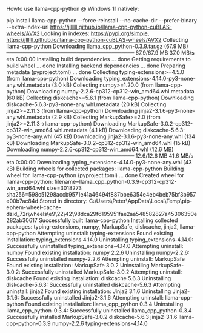 Howto use llama-cpp-python @ Windows 11 natively:

pip install llama-cpp-python --force-reinstall --no-cache-dir --prefer-binary --extra-index-url https://jllllll.github.io/llama-cpp-python-cuBLAS-wheels/AVX2
Looking in indexes: https://pypi.org/simple, https://jllllll.github.io/llama-cpp-python-cuBLAS-wheels/AVX2
Collecting llama-cpp-python
  Downloading llama_cpp_python-0.3.9.tar.gz (67.9 MB)
     ━━━━━━━━━━━━━━━━━━━━━━━━━━━━━━━━━━━━━━━━ 67.9/67.9 MB 37.0 MB/s eta 0:00:00
  Installing build dependencies ... done
  Getting requirements to build wheel ... done
  Installing backend dependencies ... done
  Preparing metadata (pyproject.toml) ... done
Collecting typing-extensions>=4.5.0 (from llama-cpp-python)
  Downloading typing_extensions-4.14.0-py3-none-any.whl.metadata (3.0 kB)
Collecting numpy>=1.20.0 (from llama-cpp-python)
  Downloading numpy-2.2.6-cp312-cp312-win_amd64.whl.metadata (60 kB)
Collecting diskcache>=5.6.1 (from llama-cpp-python)
  Downloading diskcache-5.6.3-py3-none-any.whl.metadata (20 kB)
Collecting jinja2>=2.11.3 (from llama-cpp-python)
  Downloading jinja2-3.1.6-py3-none-any.whl.metadata (2.9 kB)
Collecting MarkupSafe>=2.0 (from jinja2>=2.11.3->llama-cpp-python)
  Downloading MarkupSafe-3.0.2-cp312-cp312-win_amd64.whl.metadata (4.1 kB)
Downloading diskcache-5.6.3-py3-none-any.whl (45 kB)
Downloading jinja2-3.1.6-py3-none-any.whl (134 kB)
Downloading MarkupSafe-3.0.2-cp312-cp312-win_amd64.whl (15 kB)
Downloading numpy-2.2.6-cp312-cp312-win_amd64.whl (12.6 MB)
   ━━━━━━━━━━━━━━━━━━━━━━━━━━━━━━━━━━━━━━━━ 12.6/12.6 MB 41.6 MB/s eta 0:00:00
Downloading typing_extensions-4.14.0-py3-none-any.whl (43 kB)
Building wheels for collected packages: llama-cpp-python
  Building wheel for llama-cpp-python (pyproject.toml) ... done
  Created wheel for llama-cpp-python: filename=llama_cpp_python-0.3.9-cp312-cp312-win_amd64.whl size=3018273 sha256=598c51298accb9571e41a46494f887bbe6354e4eb4beb75bf3b957e00b7ac84d
  Stored in directory: C:\Users\Peter\AppData\Local\Temp\pip-ephem-wheel-cache-dzid_72r\wheels\e9\22\42\98dca29f6195951fae2aa548582827a45306350e282ab30617
Successfully built llama-cpp-python
Installing collected packages: typing-extensions, numpy, MarkupSafe, diskcache, jinja2, llama-cpp-python
  Attempting uninstall: typing-extensions
    Found existing installation: typing_extensions 4.14.0
    Uninstalling typing_extensions-4.14.0:
      Successfully uninstalled typing_extensions-4.14.0
  Attempting uninstall: numpy
    Found existing installation: numpy 2.2.6
    Uninstalling numpy-2.2.6:
      Successfully uninstalled numpy-2.2.6
  Attempting uninstall: MarkupSafe
    Found existing installation: MarkupSafe 3.0.2
    Uninstalling MarkupSafe-3.0.2:
      Successfully uninstalled MarkupSafe-3.0.2
  Attempting uninstall: diskcache
    Found existing installation: diskcache 5.6.3
    Uninstalling diskcache-5.6.3:
      Successfully uninstalled diskcache-5.6.3
  Attempting uninstall: jinja2
    Found existing installation: Jinja2 3.1.6
    Uninstalling Jinja2-3.1.6:
      Successfully uninstalled Jinja2-3.1.6
  Attempting uninstall: llama-cpp-python
    Found existing installation: llama_cpp_python 0.3.4
    Uninstalling llama_cpp_python-0.3.4:
      Successfully uninstalled llama_cpp_python-0.3.4
Successfully installed MarkupSafe-3.0.2 diskcache-5.6.3 jinja2-3.1.6 llama-cpp-python-0.3.9 numpy-2.2.6 typing-extensions-4.14.0
